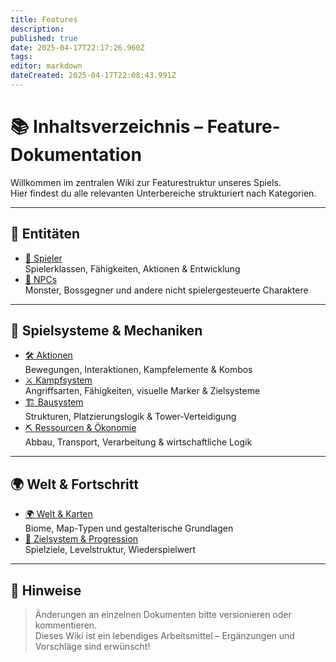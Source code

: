 ```yaml
---
title: Features
description: 
published: true
date: 2025-04-17T22:17:26.960Z
tags: 
editor: markdown
dateCreated: 2025-04-17T22:08:43.991Z
---
```


# 📚 Inhaltsverzeichnis – Feature-Dokumentation

Willkommen im zentralen Wiki zur Featurestruktur unseres Spiels.  
Hier findest du alle relevanten Unterbereiche strukturiert nach Kategorien.

---

## 🧠 Entitäten

- [👤 Spieler](./features/Entitaeten/Spieler.md)  
  Spielerklassen, Fähigkeiten, Aktionen & Entwicklung  
- [🤖 NPCs](./features/Entitaeten/NPCs.md)  
  Monster, Bossgegner und andere nicht spielergesteuerte Charaktere  

---

## 🔧 Spielsysteme & Mechaniken

- [🛠️ Aktionen](./features/Aktionen/Aktionen.md)  
  Bewegungen, Interaktionen, Kampfelemente & Kombos  
- [⚔️ Kampfsystem](./features/Kampf/Kampfsystem.md)  
  Angriffsarten, Fähigkeiten, visuelle Marker & Zielsysteme  
- [🏗️ Bausystem](./features/Bauen/Bausystem.md)  
  Strukturen, Platzierungslogik & Tower-Verteidigung  
- [⛏️ Ressourcen & Ökonomie](./features/Ressourcen/Ressourcen.md)  
  Abbau, Transport, Verarbeitung & wirtschaftliche Logik  

---

## 🌍 Welt & Fortschritt

- [🌍 Welt & Karten](./features/Welt/Welt.md)  
  Biome, Map-Typen und gestalterische Grundlagen  
- [🎯 Zielsystem & Progression](./features/Zielsystem/Progression.md)  
  Spielziele, Levelstruktur, Wiederspielwert  

---

## 📌 Hinweise

> Änderungen an einzelnen Dokumenten bitte versionieren oder kommentieren.  
> Dieses Wiki ist ein lebendiges Arbeitsmittel – Ergänzungen und Vorschläge sind erwünscht!

